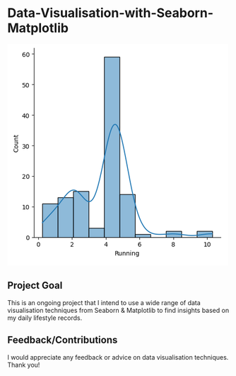 # Data-Visualisation-with-Seaborn-Matplotlib

<img src="https://github.com/SapporoAlex/Data-Visualisation-with-Seaborn-Matplotlib/blob/main/preview.png">

## Project Goal
This is an ongoing project that I intend to use a wide range of data visualisation techniques from Seaborn & Matplotlib to find insights based on my daily lifestyle records.

## Feedback/Contributions
I would appreciate any feedback or advice on data visualisation techniques.
Thank you!
